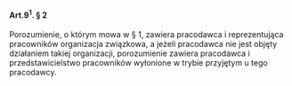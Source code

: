 #### Art.9<sup>1</sup>. § 2

Porozumienie, o którym mowa w § 1, zawiera pracodawca i reprezentująca pracowników organizacja związkowa, a jeżeli pracodawca nie jest objęty działaniem takiej organizacji, porozumienie zawiera pracodawca i przedstawicielstwo pracowników wyłonione w trybie przyjętym u tego pracodawcy.

